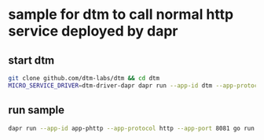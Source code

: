 # sample for dtm to call normal http service deployed by dapr

## start dtm
``` bash
git clone github.com/dtm-labs/dtm && cd dtm
MICRO_SERVICE_DRIVER=dtm-driver-dapr dapr run --app-id dtm --app-protocol http --app-port 36789 -- go run main.go -d
```

## run sample
``` bash
dapr run --app-id app-phttp --app-protocol http --app-port 8081 go run main.go
```